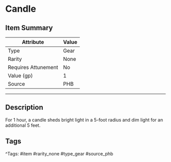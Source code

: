 # Candle

## Item Summary

| Attribute            | Value                        |
|----------------------|------------------------------|
| Type                 | Gear |
| Rarity               | None             |
| Requires Attunement  | No                |
| Value (gp)           | 1    |
| Source               | PHB |

---

## Description

For 1 hour, a candle sheds bright light in a 5-foot radius and dim light for an additional 5 feet.

## Tags

^Tags: #item #rarity_none #type_gear #source_phb